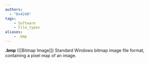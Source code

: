 ```yaml
---
authors:
  - "0x4248"
tags:
    - Software
    - File_types
aliases:
    - .bmp
---
```

**.bmp** ([[Bitmap Image]]) Standard Windows bitmap image file format, containing a pixel map of an image.
